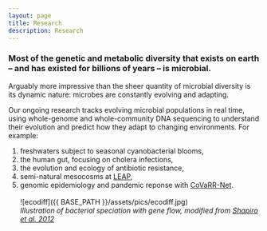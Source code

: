```yaml
---
layout: page
title: Research
description: Research
---
```


### Most of the genetic and metabolic diversity that exists on earth – and has existed for billions of years – is microbial. 
Arguably more impressive than the sheer quantity of microbial diversity is its dynamic nature: microbes are constantly evolving and adapting. 

Our ongoing research tracks evolving microbial populations in real time, using whole-genome and whole-community DNA sequencing to understand their evolution and predict how they adapt to changing environments. For example: 

1. freshwaters subject to seasonal cyanobacterial blooms,  
1. the human gut, focusing on cholera infections,  
1. the evolution and ecology of antibiotic resistance,  
1. ​semi-natural mesocosms at [LEAP](https://qcbs.ca/qcbs-research-showcase?showcase_id=35),  
1. ​genomic epidemiology and pandemic reponse with [CoVaRR-Net](https://covarrnet.ca).  
​  
​![ecodiff]({{ BASE_PATH }}/assets/pics/ecodiff.jpg)    
*​Illustration of bacterial speciation with gene flow, modified from [Shapiro et al. 2012](https://pubmed.ncbi.nlm.nih.gov/22491847/)*